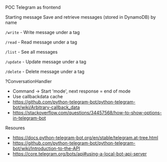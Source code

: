POC Telegram as frontend

Starting message
Save and retrieve messages (stored in DynamoDB) by name

`/write` - Write message under a tag

`/read` - Read message under a tag

`/list` - See all messages

`/update` - Update message under a tag

`/delete` - Delete message under a tag

?ConversationHandler
- Command -> Start 'mode', next response = end of mode
- Use callbackdata cache
- https://github.com/python-telegram-bot/python-telegram-bot/wiki/Arbitrary-callback_data
- https://stackoverflow.com/questions/34457568/how-to-show-options-in-telegram-bot

Resoures
- https://docs.python-telegram-bot.org/en/stable/telegram.at-tree.html
- https://github.com/python-telegram-bot/python-telegram-bot/wiki/Introduction-to-the-API
- https://core.telegram.org/bots/api#using-a-local-bot-api-server